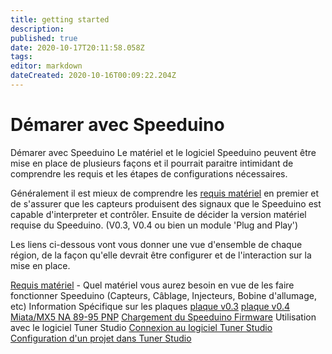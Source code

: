 ```yaml
---
title: getting started
description: 
published: true
date: 2020-10-17T20:11:58.058Z
tags: 
editor: markdown
dateCreated: 2020-10-16T00:09:22.204Z
---
```


# Démarer avec Speeduino
Démarer avec Speeduino
Le matériel et le logiciel Speeduino peuvent être mise en place de plusieurs façons et il pourrait paraitre intimidant de comprendre les requis et les étapes de configurations nécessaires.

Généralement il est mieux de comprendre les [requis matériel](/fr/Hardware_requirements) en premier et de s'assurer que les capteurs produisent des signaux que le Speeduino est capable d'interpreter et contrôler. Ensuite de décider la version matériel requise du Speeduino. (V0.3, V0.4 ou bien un module 'Plug and Play')

Les liens ci-dessous vont vous donner une vue d'ensemble de chaque région, de la façon qu'elle devrait être configurer et de l'interaction sur la mise en place.

[Requis matériel](/fr/Hardware_requirements) - Quel matériel vous aurez besoin en vue de les faire fonctionner Speeduino (Capteurs, Câblage, Injecteurs, Bobine d'allumage, etc)
Information Spécifique sur les plaques
[plaque v0.3](/fr/boards/V03)
[plaque v0.4](/fr/boards/V04) 
[Miata/MX5 NA 89-95 PNP](fr/boards/MX5_PNP)
[Chargement du Speeduino Firmware](/fr/Installing_Firmware)
Utilisation avec le logiciel Tuner Studio 
[Connexion au logiciel Tuner Studio](/fr/boards/V04) 
[Configuration d'un projet dans Tuner Studio](/fr/boards/V04) 